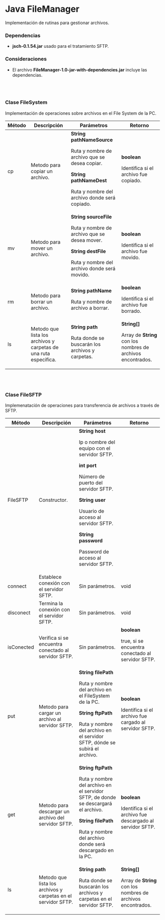 <h1>Java FileManager</h1>
<p>
	Implementación de rutinas para gestionar archivos.
</p>

<div>
	<h3>Dependencias</h3>
	<ul>
		<li><strong>jsch-0.1.54.jar</strong> usado para el tratamiento SFTP.</li>
	</ul>
</div>

<div>
	<h3>Consideraciones</h3>
	<ul>
		<li>El archivo <strong>FileManager-1.0-jar-with-dependencies.jar</strong> incluye las dependencias.</li>
	</ul>
</div>

<br/><br/>

<div>
	<h3>Clase FileSystem</h3>
	<p>
		Implementación de operaciones sobre archivos en el File System de la PC.
	</p>
	<table>
		<thead>
			<tr>
				<th>Método</th>
				<th>Descripción</th>
				<th>Parámetros</th>
				<th>Retorno</th>
			</tr>
		</thead>
		<tbody>
			<tr>
				<td>cp</td>
				<td>
					Metodo para copiar un archivo.
				</td>
				<td>
					<div>
						<strong>String pathNameSource</strong>
						<p>
							Ruta y nombre de archivo que se desea copiar.
						</p>
					</div>
					<div>
						<strong>String pathNameDest</strong>
						<p>
							Ruta y nombre del archivo donde será copiado.
						</p>
					</div>
				</td>
				<td>
					<strong>boolean</strong>
					<p>
						Identifica si el archivo fue copiado.
					</p>
				</td>
			</tr>
			<tr>
			<td>mv</td>
			<td>
				Metodo para mover un archivo.
			</td>
			<td>
				<div>
					<strong>String sourceFile</strong>
					<p>
						Ruta y nombre de archivo que se desea mover.
					</p>
				</div>
				<div>
					<strong>String destFile</strong>
					<p>
						Ruta y nombre del archivo donde será movido.
					</p>
				</div>
			</td>
			<td>
				<strong>boolean</strong>
				<p>
					Identifica si el archivo fue movido.
				</p>
			</td>
		</tr>
		<tr>
			<td>rm</td>
			<td>
				Metodo para borrar un archivo.
			</td>
			<td>
				<strong>String pathName</strong>
				<p>
					Ruta y nombre de archivo a borrar.
				</p>
			</td>
			<td>
				<strong>boolean</strong>
				<p>
					Identifica si el archivo fue borrado.
				</p>
			</td>
		</tr>
		<tr>
			<td>ls</td>
			<td>
				Metodo que lista los archivos y carpetas de una ruta especifica.
			</td>
			<td>
				<div>
					<strong>String path</strong>
					<p>
						Ruta donde se buscarán los archivos y carpetas.
					</p>
				</div>
			</td>
			<td>
				<strong>String[]</strong>
				<p>
					Array de <strong>String</strong> con los nombres de archivos encontrados.
				</p>
			</td>
		</tr>
		</tbody>
	</table>
</div>

<br/><br/>

<div>
	<h3>Clase FileSFTP</h3>
	<p>
		Implemenatación de operaciones para transferencia de archivos a través de SFTP.
	</p>
	<table>
		<thead>
			<tr>
				<th>Método</th>
				<th>Descripción</th>
				<th>Parámetros</th>
				<th>Retorno</th>
			</tr>
		</thead>
		<tbody>
			<tr>
				<td>FileSFTP</td>
				<td>
					Constructor.
				</td>
				<td>
					<div>
						<strong>String host</strong>
						<p>
							Ip o nombre del equipo con el servidor SFTP.
						</p>
					</div>
					<div>
						<strong>int port</strong>
						<p>
							Número de puerto del servidor SFTP.
						</p>
					</div>
					<div>
						<strong>String user</strong>
						<p>
							Usuario de acceso al servidor SFTP.
						</p>
					</div>
					<div>
						<strong>String password</strong>
						<p>
							Password de acceso al servidor SFTP.
						</p>
					</div>
				</td>
				<td></td>
			</tr>
			<tr>
				<td>connect</td>
				<td>
					Establece conexión con el servidor SFTP.
				</td>
				<td>
					Sin parámetros.
				</td>
				<td>
					void
				</td>
			</tr>
			<tr>
				<td>disconect</td>
				<td>
					Termina la conexión con el servidor SFTP.
				</td>
				<td>
					Sin parámetros.
				</td>
				<td>
					void
				</td>
			</tr>
			<tr>
				<td>isConected</td>
				<td>
					Verifica si se encuentra conectado al servidor SFTP.
				</td>
				<td>
					Sin parámetros.
				</td>
				<td>
					<strong>boolean</strong>
					<p>
						true, si se encuentra conectado al servidor SFTP.
					</p>
				</td>
			</tr>
			<tr>
				<td>put</td>
				<td>
					Metodo para cargar un archivo al servidor SFTP.
				</td>
				<td>
					<div>
						<strong>String filePath</strong>
						<p>
							Ruta y nombre del archivo en el FileSystem de la PC.
						</p>
					</div>
					<div>
						<strong>String ftpPath</strong>
						<p>
							Ruta y nombre del archivo en el servidor SFTP, dónde se subirá el archivo.
						</p>
					</div>
				</td>
				<td>
					<strong>boolean</strong>
					<p>
						Identifica si el archivo fue cargado al servidor SFTP.
					</p>
				</td>
			</tr>
			<tr>
				<td>get</td>
				<td>
					Metodo para descargar un archivo del servidor SFTP.
				</td>
				<td>
					<div>
						<strong>String ftpPath</strong>
						<p>
							Ruta y nombre del archivo en el servidor SFTP, de donde se descargará el archivo.
						</p>
					</div>
					<div>
						<strong>String filePath</strong>
						<p>
							Ruta y nombre del archivo donde será descargado en la PC.
						</p>
					</div>
				</td>
				<td>
					<strong>boolean</strong>
					<p>
						Identifica si el archivo fue descargado al servidor SFTP.
					</p>
				</td>
			</tr>
			<tr>
				<td>ls</td>
				<td>
					Metodo que lista los archivos y carpetas en el servidor SFTP.
				</td>
				<td>
					<strong>String path</strong>
					<p>
						Ruta donde se buscarán los archivos y carpetas en el servidor SFTP.
					</p>
				</td>
				<td>
					<strong>String[]</strong>
					<p>
						Array de <strong>String</strong> con los nombres de archivos encontrados.
					</p>
				</td>
			</tr>
		</tbody>
	</table>
</div>
